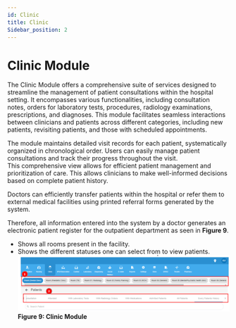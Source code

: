 ```yaml
---
id: Clinic
title: Clinic
Sidebar_position: 2
---
```


# Clinic Module

The Clinic Module offers a comprehensive suite of services designed to streamline the management of patient consultations within the hospital setting. It encompasses various functionalities, including consultation notes, orders for laboratory tests, procedures, radiology examinations, prescriptions, and diagnoses. This module facilitates seamless interactions between clinicians and patients across different categories, including new patients, revisiting patients, and those with scheduled appointments.

The module maintains detailed visit records for each patient, systematically organized in chronological order. Users can easily manage patient consultations and track their progress throughout the visit.  
This comprehensive view allows for efficient patient management and prioritization of care. This allows clinicians to make well-informed decisions based on complete patient history.

Doctors can efficiently transfer patients within the hospital or refer them to external medical facilities using printed referral forms generated by the system.  

Therefore, all information entered into the system by a doctor generates an electronic patient register for the outpatient department as seen in **Figure 9**.  

- Shows all rooms present in the facility.  
- Shows the different statuses one can select from to view patients.
![alt text](<../../static/img/Clinic Module.PNG>)
**Figure 9: Clinic Module**
